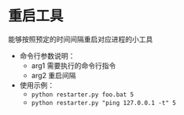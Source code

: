 # 重启工具

能够按照预定的时间间隔重启对应进程的小工具

- 命令行参数说明：
    - arg1 需要执行的命令行指令
    - arg2 重启间隔
- 使用示例：
    - `python restarter.py foo.bat 5`
    - `python restarter.py "ping 127.0.0.1 -t" 5`
